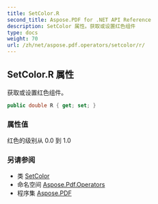 ```yaml
---
title: SetColor.R
second_title: Aspose.PDF for .NET API Reference
description: SetColor 属性。获取或设置红色组件
type: docs
weight: 70
url: /zh/net/aspose.pdf.operators/setcolor/r/
---
```

## SetColor.R 属性

获取或设置红色组件。

```csharp
public double R { get; set; }
```

### 属性值

红色的级别从 0.0 到 1.0

### 另请参阅

* 类 [SetColor](../)
* 命名空间 [Aspose.Pdf.Operators](../../../aspose.pdf.operators/)
* 程序集 [Aspose.PDF](../../../)